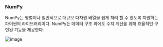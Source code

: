 ### NumPy 

NumPy는 행렬이나 일반적으로 대규모 다차원 배열을 쉽게 처리 할 수 있도록 지원하는 파이썬의 라이브러리이다.
NumPy는 데이터 구조 외에도 수치 계산을 위해 효율적인 구현된 기능을 제공한다.

![image](https://user-images.githubusercontent.com/77952321/147807105-7a93e9c1-f0fb-4099-8818-b498e7dc429d.png)
